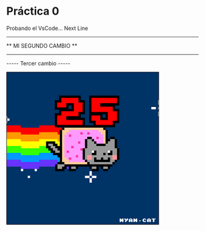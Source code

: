  # Práctica 0

Probando el VsCode...
Next Line 


********************************
**     MI SEGUNDO CAMBIO      **
********************************




----- Tercer cambio -----


![](Ejercicio2-img1.gif)